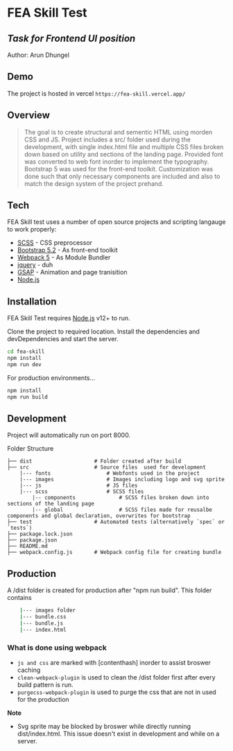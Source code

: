 # FEA Skill Test
## _Task for Frontend UI position_

Author: Arun Dhungel

## Demo

The project is hosted in vercel `https://fea-skill.vercel.app/`

## Overview

> The goal is to create structural and sementic HTML using morden CSS and JS.
> Project includes a src/ folder used during the development, with single index.html file and multiple CSS files broken down based on utility and sections of the landing page.
> Provided font was converted to web font inorder to implement the typography.
> Bootstrap 5 was used for the front-end toolkit. Customization was done such that only necessary components are included and also to match the design system of the project prehand.

## Tech

FEA Skill test uses a number of open source projects and scripting langauge to work properly:

- [SCSS] - CSS preprocessor
- [Bootstrap 5.2] - As front-end toolkit
- [Webpack 5] - As Module Bundler
- [jquery] - duh
- [GSAP] - Animation and page tranisition
- [Node.js]

## Installation

FEA Skill Test requires [Node.js](https://nodejs.org/) v12+ to run.

Clone the project to required location.
Install the dependencies and devDependencies and start the server.

```sh
cd fea-skill
npm install
npm run dev
```

For production environments...

```sh
npm install
npm run build
```

## Development

Project will automatically run on port 8000.

Folder Structure

    ├── dist                    # Folder created after build
    ├── src                     # Source files  used for development
        |--- fonts                  # Webfonts used in the project
        |--- images                 # Images including logo and svg sprite
        |--- js                     # JS files
        |--- scss                   # SCSS files
            |-- components              # SCSS files broken down into sections of the landing page
            |-- global                  # SCSS files made for reusalbe components and global declaration, overwrites for bootstrap
    ├── test                    # Automated tests (alternatively `spec` or `tests`)
    ├── package.lock.json       
    ├── package.json
    ├── README.md
    ├── webpack.config.js       # Webpack config file for creating bundle

## Production
A /dist folder is created for production after "npm run build".
This folder contains
```sh
    |--- images folder
    |--- bundle.css
    |--- bundle.js
    |--- index.html
```

### What is done using webpack

- `js and css` are marked with [contenthash] inorder to assist broswer caching
- `clean-webpack-plugin` is used to clean the /dist folder first after every build pattern is run.
- `purgecss-webpack-plugin` is used to purge the css that are not in used for the production
 
**Note**

- Svg sprite may be blocked by broswer while directly running dist/index.html. This issue doesn't exist in development and while on a server.


[//]: # 
   [SCSS]: <https://sass-lang.com/>
   [Webpack 5]: <https://webpack.js.org/>
   [GSAP]: <https://greensock.com/gsap/>
   [node.js]: <http://nodejs.org>
   [Bootstrap 5.2]: <https://getbootstrap.com/>
   [jQuery]: <http://jquery.com>
